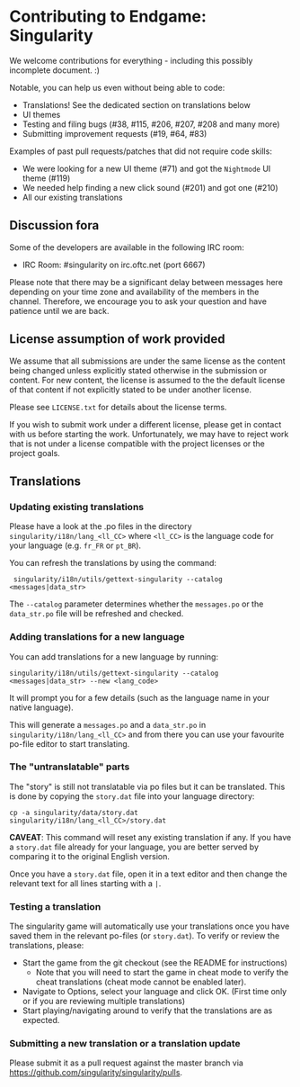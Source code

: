 # Contributing to Endgame: Singularity

We welcome contributions for everything - including this possibly
incomplete document.  :)

Notable, you can help us even without being able to code:

 * Translations! See the dedicated section on translations below
 * UI themes
 * Testing and filing bugs (#38, #115, #206, #207, #208 and many more)
 * Submitting improvement requests (#19, #64, #83)

Examples of past pull requests/patches that did not require code skills:

 * We were looking for a new UI theme (#71) and got the `Nightmode` UI theme (#119)
 * We needed help finding a new click sound (#201) and got one (#210)
 * All our existing translations

## Discussion fora
Some of the developers are available in the following IRC room:

 * IRC Room: #singularity on irc.oftc.net (port 6667)

Please note that there may be a significant delay between messages here
depending on your time zone and availability of the members in the channel.
Therefore, we encourage you to ask your question and have patience until we
are back.

## License assumption of work provided

We assume that all submissions are under the same license as the
content being changed unless explicitly stated otherwise in the
submission or content.  For new content, the license is assumed
to the the default license of that content if not explicitly
stated to be under another license.

Please see `LICENSE.txt` for details about the license terms.

If you wish to submit work under a different license, please get in
contact with us before starting the work.  Unfortunately, we may have
to reject work that is not under a license compatible with the project
licenses or the project goals.

## Translations

### Updating existing translations

Please have a look at the .po files in the directory
`singularity/i18n/lang_<ll_CC>` where `<ll_CC>` is the language code
for your language (e.g. `fr_FR` or `pt_BR`).

You can refresh the translations by using the command:

     singularity/i18n/utils/gettext-singularity --catalog <messages|data_str>

The `--catalog` parameter determines whether the `messages.po` or the
`data_str.po` file will be refreshed and checked.

### Adding translations for a new language

You can add translations for a new language by running:

    singularity/i18n/utils/gettext-singularity --catalog <messages|data_str> --new <lang_code>

It will prompt you for a few details (such as the language name in
your native language).

This will generate a `messages.po` and a `data_str.po` in
`singularity/i18n/lang_<ll_CC>` and from there you can use your
favourite po-file editor to start translating.

### The "untranslatable" parts

The "story" is still not translatable via po files but it can be
translated.  This is done by copying the `story.dat` file into your
language directory:

    cp -a singularity/data/story.dat singularity/i18n/lang_<ll_CC>/story.dat

**CAVEAT**: This command will reset any existing translation if any.
If you have a `story.dat` file already for your language, you are
better served by comparing it to the original English version.

Once you have a `story.dat` file, open it in a text editor and then
change the relevant text for all lines starting with a `|`.

### Testing a translation

The singularity game will automatically use your translations once you
have saved them in the relevant po-files (or `story.dat`).  To verify
or review the translations, please:

 * Start the game from the git checkout (see the README for
   instructions)
     * Note that you will need to start the game in cheat mode to verify
       the cheat translations (cheat mode cannot be enabled later).
 * Navigate to Options, select your language and click OK.  (First
   time only or if you are reviewing multiple translations)
 * Start playing/navigating around to verify that the translations are
   as expected.

### Submitting a new translation or a translation update

Please submit it as a pull request against the master branch via
https://github.com/singularity/singularity/pulls.
